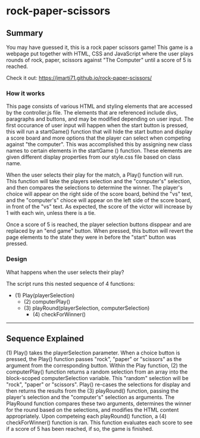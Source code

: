 # rock-paper-scissors
## Summary
You may have guessed it, this is a rock paper scissors game! This game is a webpage put together with HTML, CSS and JavaScript where the user plays rounds of rock, paper, scissors against "The Computer" until a score of 5 is reached.

Check it out: https://jmarti71.github.io/rock-paper-scissors/

### How it works
This page consists of various HTML and styling elements that are accessed by the controller.js file. The elements that are referenced include divs, paragraphs and buttons, and may be modified depending on user input. The first occurance of user input will happen when the start button is pressed, this will run a startGame() function that will hide the start button and display a score board and more options that the player can select when competing against "the computer". This was accomplished this by assigning new class names to certain elements in the startGame () function. These elements are given different display properties from our style.css file based on class name. 

When the user selects their play for the match, a Play() function will run. This function will take the players selection and the "computer's" selection, and then compares the selections to determine the winner. The player's choice will appear on the right side of the score board, behind the "vs" text, and the "computer's" chioce will appear on the left side of the score board, in front of the "vs" text. As expected, the score of the victor will increase by 1 with each win, unless there is a tie.

Once a score of 5 is reached, the player selection buttons disppear and are replaced by an "end game" button. When pressed, this button will revert the page elements to the state they were in before the "start" button was pressed.

### Design
What happens when the user selects their play?

The script runs this nested sequence of 4 functions:

- (1) Play(playerSelection)  
    - (2) computerPlay()  
    - (3) playRound(playerSelection, computerSelection)  
        - (4) checkForWinner()



------------------
Sequence Explained
------------------

(1) Play() takes the playerSelection parameter. When a choice button is pressed, the Play() function passes "rock", "paper" or "scissors" as the argument from the corresponding button. Within the Play function, (2) the computerPlay() function returns a random selection from an array into the block-scoped computerSelection variable. This "random" selection will be "rock", "paper" or "scissors". Play() re-cases the selections for display and then returns the results from the (3) playRound() function, passing the player's selection and the "computer's" selection as arguments. The PlayRound function compares these two arguments, determines the winner for the round based on the selections, and modifies the HTML content appropriately. Upon competeing each playRound() function, a (4) checkForWinner() function is ran. This function evaluates each score to see if a score of 5 has been reached, if so, the game is finished.

